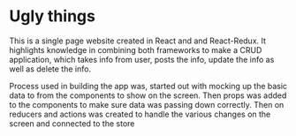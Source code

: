 # Ugly things
<p>This is a single page website created in React and and React-Redux. It highlights knowledge in combining both frameworks to make a CRUD application, which takes info from user, posts the info, update the info as well as delete the info.</p>
<p>Process used in building the app was, started out with mocking up the basic data to from the components to show on the screen. Then props was added to the components to make sure data was passing down correctly. Then on reducers and actions was created to handle the various changes on the screen and connected to the store<p>
